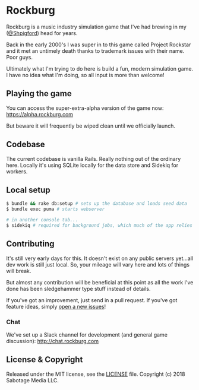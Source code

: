 # Rockburg
Rockburg is a music industry simulation game that I've had brewing in my ([@Shpigford](https://twitter.com/Shpigford)) head for years.

Back in the early 2000's I was super in to this game called Project Rockstar and it met an untimely death thanks to trademark issues with their name. Poor guys.

Ultimately what I'm trying to do here is build a fun, modern simulation game. I have no idea what I'm doing, so all input is more than welcome!

## Playing the game
You can access the super-extra-alpha version of the game now: https://alpha.rockburg.com

But beware it will frequently be wiped clean until we officially launch.

## Codebase
The current codebase is vanilla Rails. Really nothing out of the ordinary here. Locally it's using SQLite locally for the data store and Sidekiq for workers.

## Local setup
```bash
$ bundle && rake db:setup # sets up the database and loads seed data
$ bundle exec puma # starts webserver

# in another console tab...
$ sidekiq # required for background jobs, which much of the app relies on
```

## Contributing
It's still very early days for this. It doesn't exist on any public servers yet...all dev work is still just local. So, your mileage will vary here and lots of things will break.

But almost any contribution will be beneficial at this point as all the work I've done has been sledgehammer type stuff instead of details.

If you've got an improvement, just send in a pull request. If you've got feature ideas, simply [open a new issues](https://github.com/withspectrum/spectrum/issues/new)!

### Chat
We've set up a Slack channel for development (and general game discussion): http://chat.rockburg.com

## License & Copyright
Released under the MIT license, see the [LICENSE](./LICENSE) file. Copyright (c) 2018 Sabotage Media LLC.
